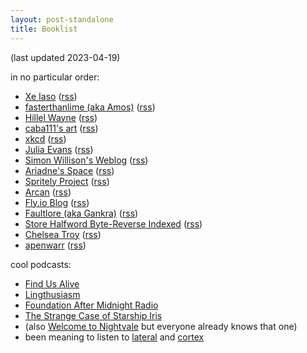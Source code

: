 ```yaml
---
layout: post-standalone
title: Booklist
---
```


(last updated 2023-04-19)

in no particular order:

- [Xe Iaso](https://xeiaso.net) ([rss](https://xeiaso.net/blog.rss))
- [fasterthanlime (aka Amos)](https://fasterthanli.me/) ([rss](https://fasterthanli.me/index.xml))
- [Hillel Wayne](https://www.hillelwayne.com/) ([rss](https://www.hillelwayne.com/index.xml))
- [caba111's art](https://caba-111.tumblr.com/) ([rss](https://caba-111.tumblr.com/rss))
- [xkcd](https://xkcd.com/) ([rss](https://xkcd.com/atom.xml))
- [Julia Evans](http://jvns.ca/) ([rss](http://jvns.ca/atom.xml))
- [Simon Willison's Weblog](http://simonwillison.net/) ([rss](http://simonwillison.net/atom/entries/))
- [Ariadne's Space](https://ariadne.space/) ([rss](https://ariadne.space/feed/))
- [Spritely Project](https://spritelyproject.org/archive/) ([rss](https://spritelyproject.org/feed.xml))
- [Arcan](https://arcan-fe.com/) ([rss](https://arcan-fe.com/feed/))
- [Fly.io Blog](https://fly.io/blog/) ([rss](https://fly.io/blog/feed.xml))
- [Faultlore (aka Gankra)](https://faultlore.com/blah/#articles) ([rss](https://faultlore.com/blah/rss.xml))
- [Store Halfword Byte-Reverse Indexed](https://sthbrx.github.io/) ([rss](https://sthbrx.github.io/rss.xml))
- [Chelsea Troy](https://chelseatroy.com/) ([rss](https://chelseatroy.com/feed/))
- [apenwarr](https://apenwarr.ca/log/) ([rss](https://apenwarr.ca/log/rss.php))

cool podcasts:

- [Find Us Alive](https://www.findusalivepodcast.com/)
- [Lingthusiasm](https://lingthusiasm.com/)
- [Foundation After Midnight Radio](https://scp-wiki.wikidot.com/fam-radio-hub)
- [The Strange Case of Starship Iris](https://www.procyonpodcastnetwork.com/starship-iris)
- (also [Welcome to Nightvale](https://www.welcometonightvale.com/) but everyone already knows that one)
- been meaning to listen to [lateral](https://lateralcast.com/) and [cortex](https://www.relay.fm/cortex)
